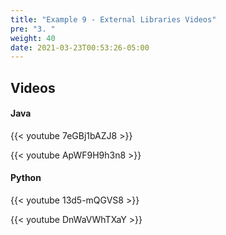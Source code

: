```yaml
---
title: "Example 9 - External Libraries Videos"
pre: "3. "
weight: 40
date: 2021-03-23T00:53:26-05:00
---
```


## Videos

#### Java

{{< youtube 7eGBj1bAZJ8 >}}

{{< youtube ApWF9H9h3n8 >}}


#### Python

{{< youtube 13d5-mQGVS8 >}}

{{< youtube DnWaVWhTXaY >}}

